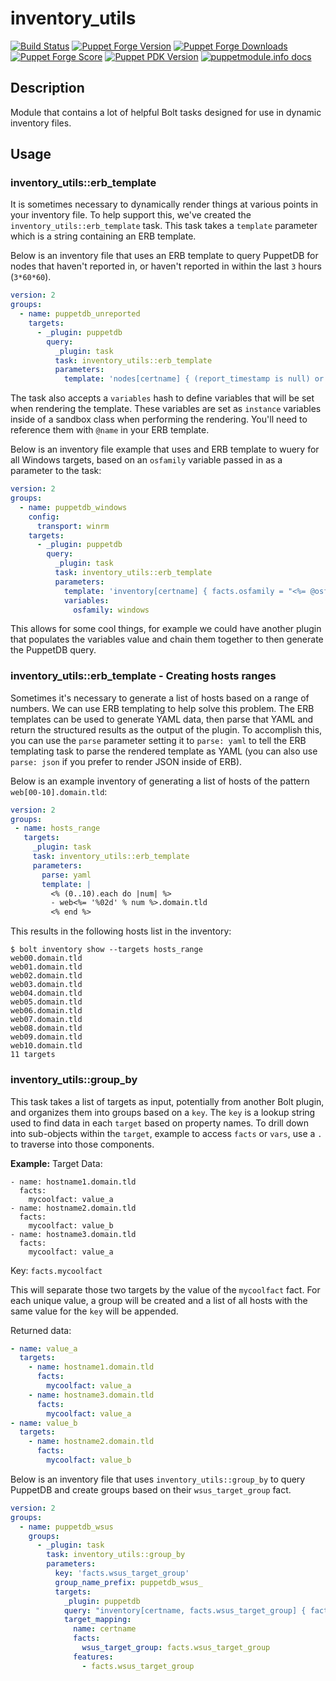 # inventory_utils

[![Build Status](https://travis-ci.org/EncoreTechnologies/puppet-inventory_utils.svg?branch=master)](https://travis-ci.org/EncoreTechnologies/puppet-inventory_utils)
[![Puppet Forge Version](https://img.shields.io/puppetforge/v/encore/inventory_utils.svg)](https://forge.puppet.com/encore/inventory_utils)
[![Puppet Forge Downloads](https://img.shields.io/puppetforge/dt/encore/inventory_utils.svg)](https://forge.puppet.com/encore/inventory_utils)
[![Puppet Forge Score](https://img.shields.io/puppetforge/f/encore/inventory_utils.svg)](https://forge.puppet.com/encore/inventory_utils)
[![Puppet PDK Version](https://img.shields.io/puppetforge/pdk-version/encore/inventory_utils.svg)](https://forge.puppet.com/encore/inventory_utils)
[![puppetmodule.info docs](http://www.puppetmodule.info/images/badge.png)](http://www.puppetmodule.info/m/encore-inventory_utils)

## Description

Module that contains a lot of helpful Bolt tasks designed for use in dynamic inventory files.

## Usage

### inventory_utils::erb_template

It is sometimes necessary to dynamically render things at various points in your inventory
file. To help support this, we've created the `inventory_utils::erb_template` task.
This task takes a `template` parameter which is a string containing an ERB template.

Below is an inventory file that uses an ERB template to query PuppetDB for nodes that haven't
reported in, or haven't reported in within the last `3` hours (`3*60*60`).

``` yaml
version: 2
groups:
  - name: puppetdb_unreported
    targets:
      - _plugin: puppetdb
        query:
          _plugin: task
          task: inventory_utils::erb_template
          parameters:
            template: 'nodes[certname] { (report_timestamp is null) or (report_timestamp < "<%= (Time.now - (3*60*60)).iso8601 %>") }'
```

The task also accepts a `variables` hash to define variables that will be set when rendering
the template. These variables are set as `instance` variables inside of a sandbox class
when performing the rendering. You'll need to reference them with `@name` in your ERB template.

Below is an inventory file example that uses and ERB template to wuery for all Windows
targets, based on an `osfamily` variable passed in as a parameter to the task:

``` yaml
version: 2
groups:
  - name: puppetdb_windows
    config:
      transport: winrm
    targets:
      - _plugin: puppetdb
        query:
          _plugin: task
          task: inventory_utils::erb_template
          parameters:
            template: 'inventory[certname] { facts.osfamily = "<%= @osfamily %>" }'
            variables:
              osfamily: windows
```

This allows for some cool things, for example we could have another plugin that populates
the variables value and chain them together to then generate the PuppetDB query.

### inventory_utils::erb_template - Creating hosts ranges

Sometimes it's necessary to generate a list of hosts based on a range of numbers.
We can use ERB templating to help solve this problem. The ERB templates can be
used to generate YAML data, then parse that YAML and return the structured results
as the output of the plugin. To accomplish this, you can use the `parse` parameter
setting it to `parse: yaml` to tell the ERB templating task to parse the rendered
template as YAML (you can also use `parse: json` if you prefer to render JSON inside
of ERB).

Below is an example inventory of generating a list of hosts of the pattern 
`web[00-10].domain.tld`:

``` yaml
version: 2
groups:
 - name: hosts_range
   targets:
     _plugin: task
     task: inventory_utils::erb_template
     parameters:
       parse: yaml
       template: |
         <% (0..10).each do |num| %>
         - web<%= '%02d' % num %>.domain.tld
         <% end %>
```

This results in the following hosts list in the inventory:

```shell
$ bolt inventory show --targets hosts_range
web00.domain.tld
web01.domain.tld
web02.domain.tld
web03.domain.tld
web04.domain.tld
web05.domain.tld
web06.domain.tld
web07.domain.tld
web08.domain.tld
web09.domain.tld
web10.domain.tld
11 targets
```

### inventory_utils::group_by

This task takes a list of targets as input, potentially from another Bolt plugin, and
organizes them into groups based on a `key`. The `key` is a lookup string used to find data 
in each `target` based on property names. To drill down into sub-objects within the `target`, 
example to access `facts` or `vars`, use a `.` to traverse into those components.

**Example:**
Target Data:
```
- name: hostname1.domain.tld
  facts:
    mycoolfact: value_a
- name: hostname2.domain.tld
  facts:
    mycoolfact: value_b
- name: hostname3.domain.tld
  facts:
    mycoolfact: value_a
```

Key: `facts.mycoolfact`

This will separate those two targets by the value of the `mycoolfact` fact. For each unique
value, a group will be created and a list of all hosts with the same value for the `key` will
be appended.

Returned data:
``` yaml
- name: value_a
  targets:
    - name: hostname1.domain.tld
      facts:
        mycoolfact: value_a
    - name: hostname3.domain.tld
      facts:
        mycoolfact: value_a
- name: value_b
  targets:
    - name: hostname2.domain.tld
      facts:
        mycoolfact: value_b
```

Below is an inventory file that uses `inventory_utils::group_by` to query PuppetDB and create groups
based on their `wsus_target_group` fact.

``` yaml
version: 2
groups:
  - name: puppetdb_wsus
    groups:
      - _plugin: task
        task: inventory_utils::group_by
        parameters:
          key: 'facts.wsus_target_group'
          group_name_prefix: puppetdb_wsus_
          targets:
            _plugin: puppetdb
            query: "inventory[certname, facts.wsus_target_group] { facts.osfamily = 'windows' and facts.wsus_target_group is not null}"
            target_mapping:
              name: certname
              facts:
                wsus_target_group: facts.wsus_target_group
              features:
                - facts.wsus_target_group
```

